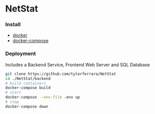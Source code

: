 # NetStat

### Install
- [docker](https://docs.docker.com/engine/install/)
- [docker-compose](https://docs.docker.com/compose/install/)

### Deployment

Includes a Backend Service, Frontend Web Server and SQL Database
```sh
git clone https://github.com/tylerferrara/NetStat
cd ./NetStat/backend
# build containers
docker-compose build
# start
docker-compose --env-file .env up
# stop
docker-compose down
```
